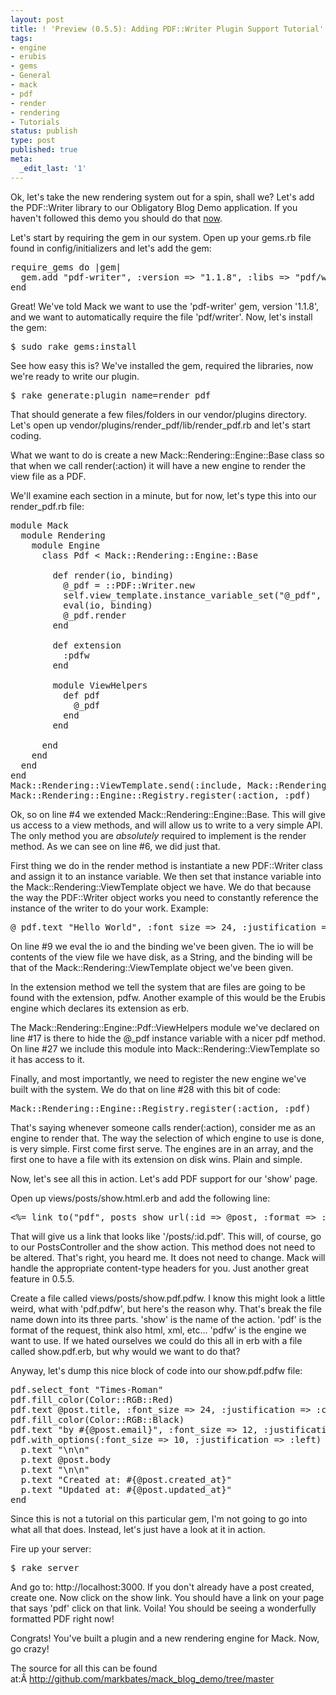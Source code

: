 ```yaml
---
layout: post
title: ! 'Preview (0.5.5): Adding PDF::Writer Plugin Support Tutorial'
tags:
- engine
- erubis
- gems
- General
- mack
- pdf
- render
- rendering
- Tutorials
status: publish
type: post
published: true
meta:
  _edit_last: '1'
---
```

Ok, let's take the new rendering system out for a spin, shall we? Let's add the PDF::Writer library to our Obligatory Blog Demo application. If you haven't followed this demo you should do that <a href="http://www.mackframework.com/2008/04/18/046-the-obligatory-blog-demo-take-2/" target="_blank">now</a>.

Let's start by requiring the gem in our system. Open up your gems.rb file found in config/initializers and let's add the gem:
<pre>require_gems do |gem|
  gem.add "pdf-writer", :version =&gt; "1.1.8", :libs =&gt; "pdf/writer"
end</pre>
Great! We've told Mack we want to use the 'pdf-writer' gem, version '1.1.8', and we want to automatically require the file 'pdf/writer'. Now, let's install the gem:
<pre>$ sudo rake gems:install</pre>
See how easy this is? We've installed the gem, required the libraries, now we're ready to write our plugin.
<pre>$ rake generate:plugin name=render_pdf</pre>
That should generate a few files/folders in our vendor/plugins directory. Let's open up vendor/plugins/render_pdf/lib/render_pdf.rb and let's start coding.

What we want to do is create a new Mack::Rendering::Engine::Base class so that when we call render(:action) it will have a new engine to render the view file as a PDF.

We'll examine each section in a minute, but for now, let's type this into our render_pdf.rb file:
<pre>module Mack
  module Rendering
    module Engine
      class Pdf &lt; Mack::Rendering::Engine::Base

        def render(io, binding)
          @_pdf = ::PDF::Writer.new
          self.view_template.instance_variable_set("@_pdf", @_pdf)
          eval(io, binding)
          @_pdf.render
        end

        def extension
          :pdfw
        end

        module ViewHelpers
          def pdf
            @_pdf
          end
        end

      end
    end
  end
end
Mack::Rendering::ViewTemplate.send(:include, Mack::Rendering::Engine::Pdf::ViewHelpers)
Mack::Rendering::Engine::Registry.register(:action, :pdf)</pre>
Ok, so on line #4 we extended Mack::Rendering::Engine::Base. This will give us access to a view methods, and will allow us to write to a very simple API. The only method you are <em>absolutely</em> required to implement is the render method. As we can see on line #6, we did just that.

First thing we do in the render method is instantiate a new PDF::Writer class and assign it to an instance variable. We then set that instance variable into the Mack::Rendering::ViewTemplate object we have. We do that because the way the PDF::Writer object works you need to constantly reference the instance of the writer to do your work. Example:
<pre>@_pdf.text "Hello World", :font_size =&gt; 24, :justification =&gt; :center</pre>
On line #9 we eval the io and the binding we've been given. The io will be contents of the view file we have disk, as a String, and the binding will be that of the Mack::Rendering::ViewTemplate object we've been given.

In the extension method we tell the system that are files are going to be found with the extension, pdfw. Another example of this would be the Erubis engine which declares its extension as erb.

The Mack::Rendering::Engine::Pdf::ViewHelpers module we've declared on line #17 is there to hide the @_pdf instance variable with a nicer pdf method. On line #27 we include this module into Mack::Rendering::ViewTemplate so it has access to it.

Finally, and most importantly, we need to register the new engine we've built with the system. We do that on line #28 with this bit of code:
<pre>Mack::Rendering::Engine::Registry.register(:action, :pdf)</pre>
That's saying whenever someone calls render(:action), consider me as an engine to render that. The way the selection of which engine to use is done, is very simple. First come first serve. The engines are in an array, and the first one to have a file with its extension on disk wins. Plain and simple.

Now, let's see all this in action. Let's add PDF support for our 'show' page.

Open up views/posts/show.html.erb and add the following line:
<pre>&lt;%= link_to("pdf", posts_show_url(:id =&gt; @post, :format =&gt; :pdf)) %&gt;</pre>
That will give us a link that looks like '/posts/:id.pdf'. This will, of course, go to our PostsController and the show action. This method does not need to be altered. That's right, you heard me. It does not need to change. Mack will handle the appropriate content-type headers for you. Just another great feature in 0.5.5.

Create a file called views/posts/show.pdf.pdfw. I know this might look a little weird, what with 'pdf.pdfw', but here's the reason why. That's break the file name down into its three parts. 'show' is the name of the action. 'pdf' is the format of the request, think also html, xml, etc... 'pdfw' is the engine we want to use. If we hated ourselves we could do this all in erb with a file called show.pdf.erb, but why would we want to do that?

Anyway, let's dump this nice block of code into our show.pdf.pdfw file:
<pre>pdf.select_font "Times-Roman"
pdf.fill_color(Color::RGB::Red)
pdf.text @post.title, :font_size =&gt; 24, :justification =&gt; :center
pdf.fill_color(Color::RGB::Black)
pdf.text "by #{@post.email}", :font_size =&gt; 12, :justification =&gt; :center
pdf.with_options(:font_size =&gt; 10, :justification =&gt; :left) do |p|
  p.text "\n\n"
  p.text @post.body
  p.text "\n\n"
  p.text "Created at: #{@post.created_at}"
  p.text "Updated at: #{@post.updated_at}"
end</pre>
Since this is not a tutorial on this particular gem, I'm not going to go into what all that does. Instead, let's just have a look at it in action.

Fire up your server:
<pre>$ rake server</pre>
And go to: http://localhost:3000. If you don't already have a post created, create one. Now click on the show link. You should have a link on your page that says 'pdf' click on that link. Voila! You should be seeing a wonderfully formatted PDF right now!

Congrats! You've built a plugin and a new rendering engine for Mack. Now, go crazy!

The source for all this can be found at:Â <a href="http://github.com/markbates/mack_blog_demo/tree/master" target="_blank">http://github.com/markbates/mack_blog_demo/tree/master</a>
